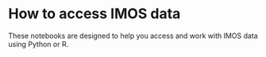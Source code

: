 # How to access IMOS data

These notebooks are designed to help you access and work with IMOS data using Python or R. 

